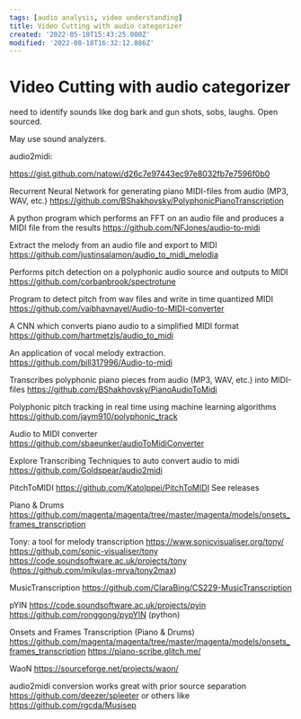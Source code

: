 ```yaml
---
tags: [audio analysis, video understanding]
title: Video Cutting with audio categorizer
created: '2022-05-10T15:43:25.000Z'
modified: '2022-08-18T16:32:12.886Z'
---
```


# Video Cutting with audio categorizer

need to identify sounds like dog bark and gun shots, sobs, laughs. Open sourced.

May use sound analyzers.

audio2midi:

https://gist.github.com/natowi/d26c7e97443ec97e8032fb7e7596f0b0

Recurrent Neural Network for generating piano MIDI-files from audio (MP3, WAV, etc.)
https://github.com/BShakhovsky/PolyphonicPianoTranscription

A python program which performs an FFT on an audio file and produces a MIDI file from the results
https://github.com/NFJones/audio-to-midi

Extract the melody from an audio file and export to MIDI
https://github.com/justinsalamon/audio_to_midi_melodia

Performs pitch detection on a polyphonic audio source and outputs to MIDI
https://github.com/corbanbrook/spectrotune

Program to detect pitch from wav files and write in time quantized MIDI
https://github.com/vaibhavnayel/Audio-to-MIDI-converter

A CNN which converts piano audio to a simplified MIDI format
https://github.com/hartmetzls/audio_to_midi

An application of vocal melody extraction.
https://github.com/bill317996/Audio-to-midi

Transcribes polyphonic piano pieces from audio (MP3, WAV, etc.) into MIDI-files
https://github.com/BShakhovsky/PianoAudioToMidi

Polyphonic pitch tracking in real time using machine learning algorithms
https://github.com/jaym910/polyphonic_track

Audio to MIDI converter
https://github.com/sbaeunker/audioToMidiConverter

Explore Transcribing Techniques to auto convert audio to midi
https://github.com/Goldspear/audio2midi

PitchToMIDI
https://github.com/KatoIppei/PitchToMIDI See releases

Piano & Drums
https://github.com/magenta/magenta/tree/master/magenta/models/onsets_frames_transcription

Tony: a tool for melody transcription
https://www.sonicvisualiser.org/tony/ https://github.com/sonic-visualiser/tony https://code.soundsoftware.ac.uk/projects/tony (https://github.com/mikulas-mrva/tony2max)

MusicTranscription
https://github.com/ClaraBing/CS229-MusicTranscription

pYIN
https://code.soundsoftware.ac.uk/projects/pyin https://github.com/ronggong/pypYIN (python)

Onsets and Frames Transcription (Piano & Drums)
https://github.com/magenta/magenta/tree/master/magenta/models/onsets_frames_transcription https://piano-scribe.glitch.me/

WaoN
https://sourceforge.net/projects/waon/

audio2midi conversion works great with prior source separation https://github.com/deezer/spleeter or others like https://github.com/rgcda/Musisep
